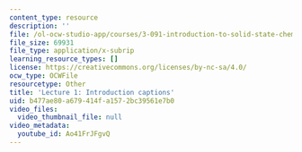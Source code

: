 ```yaml
---
content_type: resource
description: ''
file: /ol-ocw-studio-app/courses/3-091-introduction-to-solid-state-chemistry-fall-2018/Ao41FrJFgvQ_captions.webvtt
file_size: 69931
file_type: application/x-subrip
learning_resource_types: []
license: https://creativecommons.org/licenses/by-nc-sa/4.0/
ocw_type: OCWFile
resourcetype: Other
title: 'Lecture 1: Introduction captions'
uid: b477ae80-a679-414f-a157-2bc39561e7b0
video_files:
  video_thumbnail_file: null
video_metadata:
  youtube_id: Ao41FrJFgvQ
---
```

